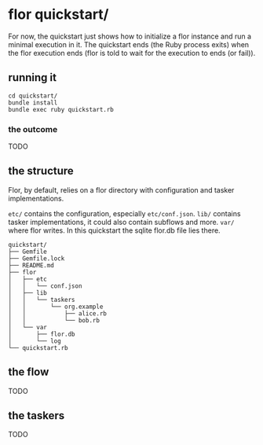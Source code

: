 
# flor quickstart/

For now, the quickstart just shows how to initialize a flor instance and run a minimal execution in it. The quickstart ends (the Ruby process exits) when the flor execution ends (flor is told to wait for the execution to ends (or fail)).

## running it

```
cd quickstart/
bundle install
bundle exec ruby quickstart.rb
```

### the outcome

TODO

## the structure

Flor, by default, relies on a flor directory with configuration and tasker implementations.

`etc/` contains the configuration, especially `etc/conf.json`.
`lib/` contains tasker implementations, it could also contain subflows and more.
`var/` where flor writes. In this quickstart the sqlite flor.db file lies there.

```
quickstart/
├── Gemfile
├── Gemfile.lock
├── README.md
├── flor
│   ├── etc
│   │   └── conf.json
│   ├── lib
│   │   └── taskers
│   │       └── org.example
│   │           ├── alice.rb
│   │           └── bob.rb
│   └── var
│       ├── flor.db
│       └── log
└── quickstart.rb
```

## the flow

TODO

## the taskers

TODO

